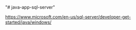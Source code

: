 "# java-app-sql-server" 

https://www.microsoft.com/en-us/sql-server/developer-get-started/java/windows/
